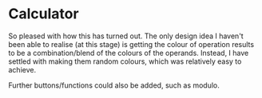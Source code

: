 # Calculator

So pleased with how this has turned out. The only design idea I haven't been able to realise (at this stage) is getting the colour of operation results to be a combination/blend of the colours of the operands. Instead, I have settled with making them random colours, which was relatively easy to achieve.

Further buttons/functions could also be added, such as modulo.
